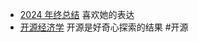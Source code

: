 - [2024 年终总结](https://www.sixian.li/writing/my-2024) 喜欢她的表达
- [开源经济学](https://manateelazycat.github.io/2024/12/29/open-source-economics/) 开源是好奇心探索的结果 #开源
